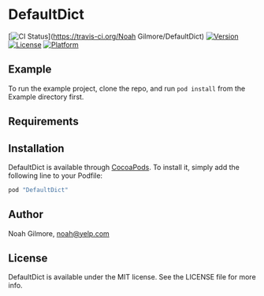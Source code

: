 # DefaultDict

[![CI Status](http://img.shields.io/travis/noahsark769/DefaultDict.svg?style=flat)](https://travis-ci.org/Noah Gilmore/DefaultDict)
[![Version](https://img.shields.io/cocoapods/v/DefaultDict.svg?style=flat)](http://cocoapods.org/pods/DefaultDict)
[![License](https://img.shields.io/cocoapods/l/DefaultDict.svg?style=flat)](http://cocoapods.org/pods/DefaultDict)
[![Platform](https://img.shields.io/cocoapods/p/DefaultDict.svg?style=flat)](http://cocoapods.org/pods/DefaultDict)

## Example

To run the example project, clone the repo, and run `pod install` from the Example directory first.

## Requirements

## Installation

DefaultDict is available through [CocoaPods](http://cocoapods.org). To install
it, simply add the following line to your Podfile:

```ruby
pod "DefaultDict"
```

## Author

Noah Gilmore, noah@yelp.com

## License

DefaultDict is available under the MIT license. See the LICENSE file for more info.

